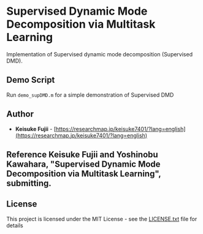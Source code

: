 # Supervised Dynamic Mode Decomposition via Multitask Learning
Implementation of Supervised dynamic mode decomposition (Supervised DMD).


## Demo Script

Run `demo_supDMD.m` for a simple demonstration of Supervised DMD


## Author

*  **Keisuke Fujii** - [https://researchmap.jp/keisuke7401/?lang=english](https://researchmap.jp/keisuke7401/?lang=english)

## Reference Keisuke Fujii and Yoshinobu Kawahara, "Supervised Dynamic Mode Decomposition via Multitask Learning", submitting.


## License

This project is licensed under the MIT License - see the [LICENSE.txt](LICENSE.txt) file for details

